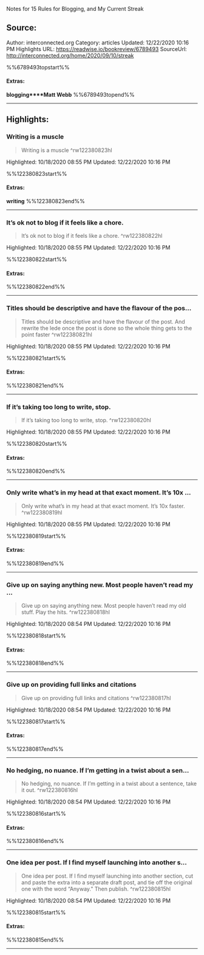 Notes for 15 Rules for Blogging, and My Current Streak

## Source:
Author: interconnected.org
Category: articles
Updated: 12/22/2020 10:16 PM
Highlights URL: https://readwise.io/bookreview/6789493
SourceUrl: http://interconnected.org/home/2020/09/10/streak

%%6789493topstart%%
#### Extras:
**blogging****Matt Webb**
%%6789493topend%%


 
-----
 ## Highlights:

### Writing is a muscle
>Writing is a muscle ^rw122380823hl


Highlighted: 10/18/2020 08:55 PM
Updated: 12/22/2020 10:16 PM

%%122380823start%%
#### Extras:
**writing**
%%122380823end%%



------

### It’s ok not to blog if it feels like a chore.
>It’s ok not to blog if it feels like a chore. ^rw122380822hl


Highlighted: 10/18/2020 08:55 PM
Updated: 12/22/2020 10:16 PM

%%122380822start%%
#### Extras:

%%122380822end%%



------

### Titles should be descriptive and have the flavour of the pos...
>Titles should be descriptive and have the flavour of the post. And rewrite the lede once the post is done so the whole thing gets to the point faster ^rw122380821hl


Highlighted: 10/18/2020 08:55 PM
Updated: 12/22/2020 10:16 PM

%%122380821start%%
#### Extras:

%%122380821end%%



------

### If it’s taking too long to write, stop.
>If it’s taking too long to write, stop. ^rw122380820hl


Highlighted: 10/18/2020 08:55 PM
Updated: 12/22/2020 10:16 PM

%%122380820start%%
#### Extras:

%%122380820end%%



------

### Only write what’s in my head at that exact moment. It’s 10x ...
>Only write what’s in my head at that exact moment. It’s 10x faster. ^rw122380819hl


Highlighted: 10/18/2020 08:55 PM
Updated: 12/22/2020 10:16 PM

%%122380819start%%
#### Extras:

%%122380819end%%



------

### Give up on saying anything new. Most people haven’t read my ...
>Give up on saying anything new. Most people haven’t read my old stuff. Play the hits. ^rw122380818hl


Highlighted: 10/18/2020 08:54 PM
Updated: 12/22/2020 10:16 PM

%%122380818start%%
#### Extras:

%%122380818end%%



------

### Give up on providing full links and citations
>Give up on providing full links and citations ^rw122380817hl


Highlighted: 10/18/2020 08:54 PM
Updated: 12/22/2020 10:16 PM

%%122380817start%%
#### Extras:

%%122380817end%%



------

### No hedging, no nuance. If I’m getting in a twist about a sen...
>No hedging, no nuance. If I’m getting in a twist about a sentence, take it out. ^rw122380816hl


Highlighted: 10/18/2020 08:54 PM
Updated: 12/22/2020 10:16 PM

%%122380816start%%
#### Extras:

%%122380816end%%



------

### One idea per post. If I find myself launching into another s...
>One idea per post. If I find myself launching into another section, cut and paste the extra into a separate draft post, and tie off the original one with the word “Anyway.” Then publish. ^rw122380815hl


Highlighted: 10/18/2020 08:54 PM
Updated: 12/22/2020 10:16 PM

%%122380815start%%
#### Extras:

%%122380815end%%



------

